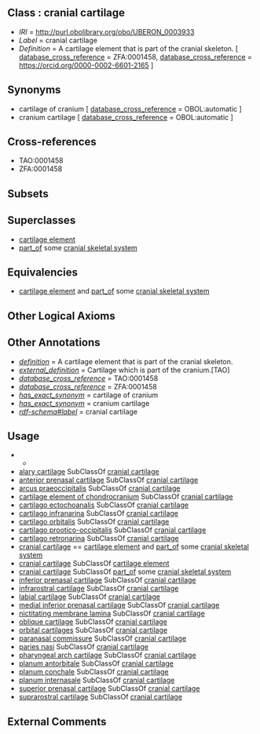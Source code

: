 
## Class : cranial cartilage

 * *IRI* = http://purl.obolibrary.org/obo/UBERON_0003933
 * *Label* = cranial cartilage
 * *Definition* = A cartilage element that is part of the cranial skeleton. [ [database_cross_reference](../../ef/oboInOwl#hasDbXref.md) = ZFA:0001458, [database_cross_reference](../../ef/oboInOwl#hasDbXref.md) = https://orcid.org/0000-0002-6601-2165 ]

## Synonyms

 * cartilage of cranium [ [database_cross_reference](../../ef/oboInOwl#hasDbXref.md) = OBOL:automatic ]
 * cranium cartilage [ [database_cross_reference](../../ef/oboInOwl#hasDbXref.md) = OBOL:automatic ]

## Cross-references

 * TAO:0001458
 * ZFA:0001458

## Subsets


## Superclasses

 * [cartilage element](../../UBERON/44/UBERON_0007844.md)
 * [part_of](../../BFO/50/BFO_0000050.md) some [cranial skeletal system](../../UBERON/23/UBERON_0010323.md)

## Equivalencies

 * [cartilage element](../../UBERON/44/UBERON_0007844.md) and [part_of](../../BFO/50/BFO_0000050.md) some [cranial skeletal system](../../UBERON/23/UBERON_0010323.md)

## Other Logical Axioms


## Other Annotations

 * *[definition](../../IAO/15/IAO_0000115.md)* = A cartilage element that is part of the cranial skeleton.
 * *[external_definition](../../UBPROP/01/UBPROP_0000001.md)* = Cartilage which is part of the cranium.[TAO]
 * *[database_cross_reference](../../ef/oboInOwl#hasDbXref.md)* = TAO:0001458
 * *[database_cross_reference](../../ef/oboInOwl#hasDbXref.md)* = ZFA:0001458
 * *[has_exact_synonym](../../ym/oboInOwl#hasExactSynonym.md)* = cartilage of cranium
 * *[has_exact_synonym](../../ym/oboInOwl#hasExactSynonym.md)* = cranium cartilage
 * *[rdf-schema#label](../../el/rdf-schema#label.md)* = cranial cartilage

## Usage

 * -
 * [alary cartilage](../../UBERON/02/UBERON_3000002.md) SubClassOf [cranial cartilage](../../UBERON/33/UBERON_0003933.md)
 * [anterior prenasal cartilage](../../UBERON/27/UBERON_3010827.md) SubClassOf [cranial cartilage](../../UBERON/33/UBERON_0003933.md)
 * [arcus praeoccipitalis](../../UBERON/40/UBERON_3000640.md) SubClassOf [cranial cartilage](../../UBERON/33/UBERON_0003933.md)
 * [cartilage element of chondrocranium](../../UBERON/32/UBERON_0003932.md) SubClassOf [cranial cartilage](../../UBERON/33/UBERON_0003933.md)
 * [cartilago ectochoanalis](../../UBERON/68/UBERON_3000068.md) SubClassOf [cranial cartilage](../../UBERON/33/UBERON_0003933.md)
 * [cartilago infranarina](../../UBERON/69/UBERON_3000069.md) SubClassOf [cranial cartilage](../../UBERON/33/UBERON_0003933.md)
 * [cartilago orbitalis](../../UBERON/74/UBERON_3000074.md) SubClassOf [cranial cartilage](../../UBERON/33/UBERON_0003933.md)
 * [cartilago prootico-occipitalis](../../UBERON/78/UBERON_3000078.md) SubClassOf [cranial cartilage](../../UBERON/33/UBERON_0003933.md)
 * [cartilago retronarina](../../UBERON/79/UBERON_3000079.md) SubClassOf [cranial cartilage](../../UBERON/33/UBERON_0003933.md)
 * [cranial cartilage](../../UBERON/33/UBERON_0003933.md) == [cartilage element](../../UBERON/44/UBERON_0007844.md) and [part_of](../../BFO/50/BFO_0000050.md) some [cranial skeletal system](../../UBERON/23/UBERON_0010323.md)
 * [cranial cartilage](../../UBERON/33/UBERON_0003933.md) SubClassOf [cartilage element](../../UBERON/44/UBERON_0007844.md)
 * [cranial cartilage](../../UBERON/33/UBERON_0003933.md) SubClassOf [part_of](../../BFO/50/BFO_0000050.md) some [cranial skeletal system](../../UBERON/23/UBERON_0010323.md)
 * [inferior prenasal cartilage](../../UBERON/34/UBERON_3000234.md) SubClassOf [cranial cartilage](../../UBERON/33/UBERON_0003933.md)
 * [infrarostral cartilage](../../UBERON/37/UBERON_3000237.md) SubClassOf [cranial cartilage](../../UBERON/33/UBERON_0003933.md)
 * [labial cartilage](../../UBERON/33/UBERON_0018333.md) SubClassOf [cranial cartilage](../../UBERON/33/UBERON_0003933.md)
 * [medial inferior prenasal cartilage](../../UBERON/90/UBERON_3000290.md) SubClassOf [cranial cartilage](../../UBERON/33/UBERON_0003933.md)
 * [nictitating membrane lamina](../../UBERON/10/UBERON_0010310.md) SubClassOf [cranial cartilage](../../UBERON/33/UBERON_0003933.md)
 * [oblique cartilage](../../UBERON/29/UBERON_3000329.md) SubClassOf [cranial cartilage](../../UBERON/33/UBERON_0003933.md)
 * [orbital cartilages](../../UBERON/31/UBERON_3010131.md) SubClassOf [cranial cartilage](../../UBERON/33/UBERON_0003933.md)
 * [paranasal commissure](../../UBERON/81/UBERON_3000381.md) SubClassOf [cranial cartilage](../../UBERON/33/UBERON_0003933.md)
 * [paries nasi](../../UBERON/89/UBERON_3000389.md) SubClassOf [cranial cartilage](../../UBERON/33/UBERON_0003933.md)
 * [pharyngeal arch cartilage](../../UBERON/04/UBERON_0011004.md) SubClassOf [cranial cartilage](../../UBERON/33/UBERON_0003933.md)
 * [planum antorbitale](../../UBERON/34/UBERON_3000434.md) SubClassOf [cranial cartilage](../../UBERON/33/UBERON_0003933.md)
 * [planum conchale](../../UBERON/37/UBERON_3000437.md) SubClassOf [cranial cartilage](../../UBERON/33/UBERON_0003933.md)
 * [planum internasale](../../UBERON/38/UBERON_3000438.md) SubClassOf [cranial cartilage](../../UBERON/33/UBERON_0003933.md)
 * [superior prenasal cartilage](../../UBERON/86/UBERON_3000586.md) SubClassOf [cranial cartilage](../../UBERON/33/UBERON_0003933.md)
 * [suprarostral cartilage](../../UBERON/98/UBERON_3000998.md) SubClassOf [cranial cartilage](../../UBERON/33/UBERON_0003933.md)

## External Comments

